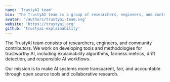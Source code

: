 ```yaml
---
name: 'TrustyAI team'
bio: 'The TrustyAI team is a group of researchers, engineers, and contributors working on trustworthy AI solutions, explainability tools, and responsible AI practices.'
avatar: '/authors/trustyai-team.svg'
website: 'https://trustyai.org'
github: 'trustyai-explainability'
---
```


The TrustyAI team consists of researchers, engineers, and community contributors. We work on developing tools and methodologies for trustworthy AI, including explainability algorithms, fairness metrics, drift detection, and responsible AI workflows.

Our mission is to make AI systems more transparent, fair, and accountable through open source tools and collaborative research. 